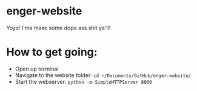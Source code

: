 # enger-website
Yoyo! I'ma make some dope ass shit ya'll!

# How to get going:
* Open up terminal
* Navigate to the website folder: `cd ~/Documents/GitHub/enger-website/`
* Start the webserver: `python -m SimpleHTTPServer 8000`
